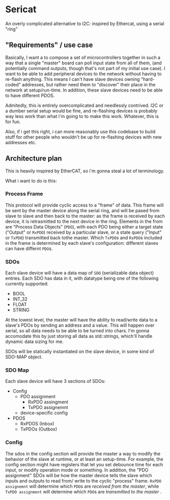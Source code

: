# Sericat
An overly complicated alternative to I2C: inspired by Ethercat, using a serial "ring"

## "Requirements" / use case
Basically, I want a to compose a set of microcontrollers together in such a way that a single "master" board can poll input state from all of them, (and potentially command outputs, though that's not part of my initial use case). I want to be able to add peripheral devices to the network without having to re-flash anything. This means I can't have slave devices owning "hard-coded" addresses, but rather need them to "discover" their place in the network at setup/run-time. 
In addition, these slave devices need to be able to have different PDOS.

Admitedly, this is entirely overcomplicated and needlessly contrived. I2C or a dumber serial setup would be fine, and re-flashing devices is probably way less work than what i'm going to to make this work. Whatever, this is for fun.

Also, if i get this right, i can more reasonably use this codebase to build stuff for other people who wouldn't be up for re-flashing devices with new addresses etc.


## Architecture plan
This is heavily inspired by EtherCAT, so i'm gonna steal a lot of terminology.

What i want to do is this:

### Process Frame
This protocol will provide cyclic access to a "frame" of data. This frame will be sent by the master device along the serial ring, and will be pased from slave to slave and then back to the master: as the frame is received by each device, it is retrasmitted to the next device in the ring. Elements in the from are "Process Data Objects" (`PDO`), with each PDO being either a target state ("Output" or `RxPDO`) received by a particular slave, or a state query ("Input" or `TxPDO`) transmitted back tothe master. Which `TxPDO`s and `RxPDO`s included in the frame is determined by each slave's configuration: different slaves can have differnt `PDO`s.


### SDOs
Each slave device will have a data map of `SDO` (serializable data object) entries. Each SDO has data in it, with datatype being one of the following currently supported:

- BOOL
- INT_32
- FLOAT
- STRING

At the lowest level, the master will have the ability to read/write data to a slave's PDOs by sending an address and a value. This will happen over serial, so all data needs to be able to be turned into chars. I'm gonna accomodate this by just storing all data as std::strings, which'll handle dynamic data sizing for me.

SDOs will be statically instantiated on the slave device, in some kind of SDO-MAP object.

### SDO Map
Each slave device will have 3 sections of SDOs:
- Config
  - PDO assignment
    - RxPDO assingment
    - TxPDO assignemnt
  - device-specific config 
- PDOS
  - RxPDOS (Inbox)
  - TxPDOs (Outbox)

### Config
The sdos in the config section will provide the master a way to modify the behavior of the slave at runtime, or at least an setup-time. For example, the config section might have registers that let you set debounce time for each input, or modify operation mode or something.
In addition, the "PDO assignment" SDOs will be how the master device tells the slave which inputs and outputs to read from/ write to the cyclic "process" frame. `RxPDO assignemnt` will determine which `PDO`s are *received* _from the master_, while `TxPDO assignment` will determine which `PDO`s are *transmitted* _to the master_ . 

